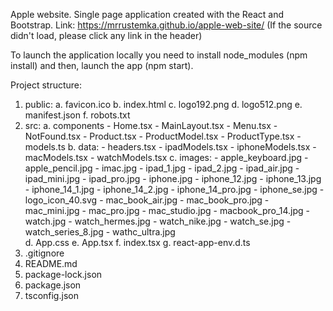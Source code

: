 Apple website. Single page application created with the React and Bootstrap.
Link: https://mrrustemka.github.io/apple-web-site/ (If the source didn't load, please click any link in the header)

To launch the application locally you need to install node_modules (npm install) and then, launch the app (npm start).

Project structure:

1. public:
   a. favicon.ico
   b. index.html
   c. logo192.png
   d. logo512.png
   e. manifest.json
   f. robots.txt
2. src:
   a. components - Home.tsx - MainLayout.tsx - Menu.tsx - NotFound.tsx - Product.tsx - ProductModel.tsx - ProductType.tsx - models.ts
   b. data: - headers.tsx - ipadModels.tsx - iphoneModels.tsx - macModels.tsx - watchModels.tsx
   c. images: - apple_keyboard.jpg - apple_pencil.jpg - imac.jpg - ipad_1.jpg - ipad_2.jpg - ipad_air.jpg - ipad_mini.jpg - ipad_pro.jpg - iphone.jpg - iphone_12.jpg - iphone_13.jpg - iphone_14_1.jpg - iphone_14_2.jpg - iphone_14_pro.jpg - iphone_se.jpg - logo_icon_40.svg - mac_book_air.jpg - mac_book_pro.jpg - mac_mini.jpg - mac_pro.jpg - mac_studio.jpg - macbook_pro_14.jpg - watch.jpg - watch_hermes.jpg - watch_nike.jpg - watch_se.jpg - watch_series_8.jpg - wathc_ultra.jpg  
    d. App.css
   e. App.tsx
   f. index.tsx
   g. react-app-env.d.ts
3. .gitignore
4. README.md
5. package-lock.json
6. package.json
7. tsconfig.json
